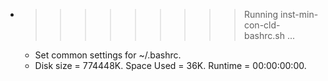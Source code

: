 * >>>>>>>>> Running inst-min-con-cld-bashrc.sh ...
  * Set common settings for ~/.bashrc.
  * Disk size = 774448K. Space Used = 36K. Runtime = 00:00:00:00.
